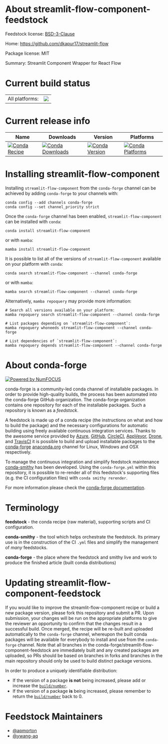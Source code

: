 About streamlit-flow-component-feedstock
========================================

Feedstock license: [BSD-3-Clause](https://github.com/conda-forge/streamlit-flow-component-feedstock/blob/main/LICENSE.txt)

Home: https://github.com/dkapur17/streamlit-flow

Package license: MIT

Summary: Streamlit Component Wrapper for React Flow

Current build status
====================


<table><tr><td>All platforms:</td>
    <td>
      <a href="https://dev.azure.com/conda-forge/feedstock-builds/_build/latest?definitionId=23894&branchName=main">
        <img src="https://dev.azure.com/conda-forge/feedstock-builds/_apis/build/status/streamlit-flow-component-feedstock?branchName=main">
      </a>
    </td>
  </tr>
</table>

Current release info
====================

| Name | Downloads | Version | Platforms |
| --- | --- | --- | --- |
| [![Conda Recipe](https://img.shields.io/badge/recipe-streamlit--flow--component-green.svg)](https://anaconda.org/conda-forge/streamlit-flow-component) | [![Conda Downloads](https://img.shields.io/conda/dn/conda-forge/streamlit-flow-component.svg)](https://anaconda.org/conda-forge/streamlit-flow-component) | [![Conda Version](https://img.shields.io/conda/vn/conda-forge/streamlit-flow-component.svg)](https://anaconda.org/conda-forge/streamlit-flow-component) | [![Conda Platforms](https://img.shields.io/conda/pn/conda-forge/streamlit-flow-component.svg)](https://anaconda.org/conda-forge/streamlit-flow-component) |

Installing streamlit-flow-component
===================================

Installing `streamlit-flow-component` from the `conda-forge` channel can be achieved by adding `conda-forge` to your channels with:

```
conda config --add channels conda-forge
conda config --set channel_priority strict
```

Once the `conda-forge` channel has been enabled, `streamlit-flow-component` can be installed with `conda`:

```
conda install streamlit-flow-component
```

or with `mamba`:

```
mamba install streamlit-flow-component
```

It is possible to list all of the versions of `streamlit-flow-component` available on your platform with `conda`:

```
conda search streamlit-flow-component --channel conda-forge
```

or with `mamba`:

```
mamba search streamlit-flow-component --channel conda-forge
```

Alternatively, `mamba repoquery` may provide more information:

```
# Search all versions available on your platform:
mamba repoquery search streamlit-flow-component --channel conda-forge

# List packages depending on `streamlit-flow-component`:
mamba repoquery whoneeds streamlit-flow-component --channel conda-forge

# List dependencies of `streamlit-flow-component`:
mamba repoquery depends streamlit-flow-component --channel conda-forge
```


About conda-forge
=================

[![Powered by
NumFOCUS](https://img.shields.io/badge/powered%20by-NumFOCUS-orange.svg?style=flat&colorA=E1523D&colorB=007D8A)](https://numfocus.org)

conda-forge is a community-led conda channel of installable packages.
In order to provide high-quality builds, the process has been automated into the
conda-forge GitHub organization. The conda-forge organization contains one repository
for each of the installable packages. Such a repository is known as a *feedstock*.

A feedstock is made up of a conda recipe (the instructions on what and how to build
the package) and the necessary configurations for automatic building using freely
available continuous integration services. Thanks to the awesome service provided by
[Azure](https://azure.microsoft.com/en-us/services/devops/), [GitHub](https://github.com/),
[CircleCI](https://circleci.com/), [AppVeyor](https://www.appveyor.com/),
[Drone](https://cloud.drone.io/welcome), and [TravisCI](https://travis-ci.com/)
it is possible to build and upload installable packages to the
[conda-forge](https://anaconda.org/conda-forge) [anaconda.org](https://anaconda.org/)
channel for Linux, Windows and OSX respectively.

To manage the continuous integration and simplify feedstock maintenance
[conda-smithy](https://github.com/conda-forge/conda-smithy) has been developed.
Using the ``conda-forge.yml`` within this repository, it is possible to re-render all of
this feedstock's supporting files (e.g. the CI configuration files) with ``conda smithy rerender``.

For more information please check the [conda-forge documentation](https://conda-forge.org/docs/).

Terminology
===========

**feedstock** - the conda recipe (raw material), supporting scripts and CI configuration.

**conda-smithy** - the tool which helps orchestrate the feedstock.
                   Its primary use is in the construction of the CI ``.yml`` files
                   and simplify the management of *many* feedstocks.

**conda-forge** - the place where the feedstock and smithy live and work to
                  produce the finished article (built conda distributions)


Updating streamlit-flow-component-feedstock
===========================================

If you would like to improve the streamlit-flow-component recipe or build a new
package version, please fork this repository and submit a PR. Upon submission,
your changes will be run on the appropriate platforms to give the reviewer an
opportunity to confirm that the changes result in a successful build. Once
merged, the recipe will be re-built and uploaded automatically to the
`conda-forge` channel, whereupon the built conda packages will be available for
everybody to install and use from the `conda-forge` channel.
Note that all branches in the conda-forge/streamlit-flow-component-feedstock are
immediately built and any created packages are uploaded, so PRs should be based
on branches in forks and branches in the main repository should only be used to
build distinct package versions.

In order to produce a uniquely identifiable distribution:
 * If the version of a package **is not** being increased, please add or increase
   the [``build/number``](https://docs.conda.io/projects/conda-build/en/latest/resources/define-metadata.html#build-number-and-string).
 * If the version of a package **is** being increased, please remember to return
   the [``build/number``](https://docs.conda.io/projects/conda-build/en/latest/resources/define-metadata.html#build-number-and-string)
   back to 0.

Feedstock Maintainers
=====================

* [@apmorton](https://github.com/apmorton/)
* [@ywang-aq](https://github.com/ywang-aq/)

